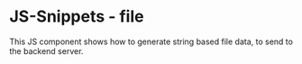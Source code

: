 # JS-Snippets - file
This JS component shows how to generate string based file data, to send to the backend server.
